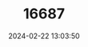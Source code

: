 ---
title: "16687"
category: "Peromyscus pseudocrinitus"
draft: false
date: 2024-02-22 13:03:50
languages:
  English: ["False Canyon Mouse", "Coronados Deer Mouse"]
---